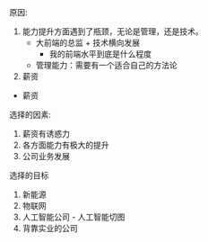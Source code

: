 原因:

1. 能力提升方面遇到了瓶颈，无论是管理，还是技术。
   - 大前端的总监 + 技术横向发展
     - 我的前端水平到底是什么程度
   - 管理能力：需要有一个适合自己的方法论
2. 薪资

- 薪资

选择的因素:

1. 薪资有诱惑力
2. 各方面能力有极大的提升
3. 公司业务发展

选择的目标

1. 新能源
2. 物联网
3. 人工智能公司 - 人工智能切图
4. 背靠实业的公司
